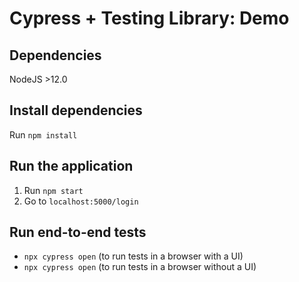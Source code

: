 # Cypress + Testing Library: Demo

## Dependencies

NodeJS >12.0

## Install dependencies

Run `npm install`

## Run the application

1. Run `npm start`
2. Go to `localhost:5000/login`

## Run end-to-end tests

- `npx cypress open` (to run tests in a browser with a UI)
- `npx cypress open` (to run tests in a browser without a UI)
